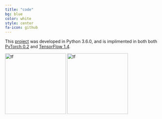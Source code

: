 ```yaml
---
title: "code"
bg: blue
color: white
style: center
fa-icon: github
---
```


This [project](https://github.com/imatge-upc/danifojo-2017-tfg) was developed in Python 3.6.0, and is implimented in both both [PyTorch 0.2](http://pytorch.org/) and [TensorFlow 1.4](https://www.tensorflow.org).

<img src="http://pytorch.org/tutorials/_static/pytorch-logo-dark.svg" alt="tf" style="width: 200px;"/>
<img src="https://upload.wikimedia.org/wikipedia/commons/a/a4/TensorFlowLogo.png" alt="tf" style="width: 200px;"/>
